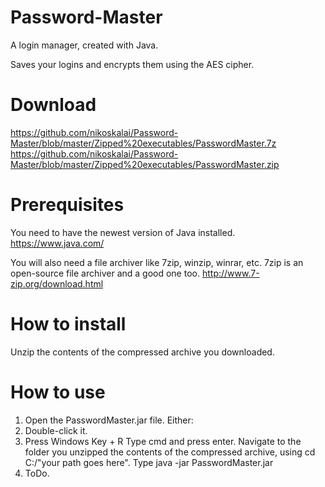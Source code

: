 # Password-Master

A login manager, created with Java.

Saves your logins and encrypts them using the AES cipher.

# Download
https://github.com/nikoskalai/Password-Master/blob/master/Zipped%20executables/PasswordMaster.7z
https://github.com/nikoskalai/Password-Master/blob/master/Zipped%20executables/PasswordMaster.zip

# Prerequisites
You need to have the newest version of Java installed.
https://www.java.com/

You will also need a file archiver like 7zip, winzip, winrar, etc.
7zip is an open-source file archiver and a good one too.
http://www.7-zip.org/download.html

# How to install

Unzip the contents of the compressed archive you downloaded.
 
# How to use
1) Open the PasswordMaster.jar file. Either:
  1) Double-click it.
  2) Press Windows Key + R 
      Type cmd and press enter.
      Navigate to the folder you unzipped the contents of the compressed archive, using cd C:/"your path goes here".
      Type java -jar PasswordMaster.jar
2) ToDo.

